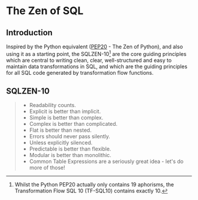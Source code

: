 # The Zen of SQL
## Introduction
Inspired by the Python equivalent ([PEP20](https://www.python.org/dev/peps/pep-0020/) - The Zen of Python), and also using it as a starting point, the SQLZEN-10[^1] are the core guiding principles which are central to writing clean, clear, well-structured and easy to maintain data transformations in SQL, and which are the guiding principles for all SQL code generated by transformation flow functions.

## SQLZEN-10
> - Readability counts.
> - Explicit is better than implicit.
> - Simple is better than complex.
> - Complex is better than complicated.
> - Flat is better than nested.
> - Errors should never pass silently.
> - Unless explicitly silenced.
> - Predictable is better than flexible.
> - Modular is better than monolithic.
> - Common Table Expressions are a seriously great idea - let's do more of those!

[^1]: Whilst the Python PEP20 actually only contains 19 aphorisms, the Transformation Flow SQL 10 (TF-SQL10) contains exactly 10. 


